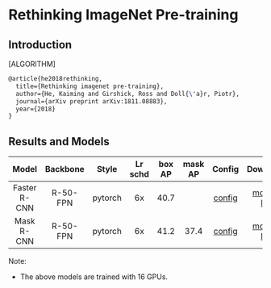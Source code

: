 # Rethinking ImageNet Pre-training

## Introduction

[ALGORITHM]

```latex
@article{he2018rethinking,
  title={Rethinking imagenet pre-training},
  author={He, Kaiming and Girshick, Ross and Doll{\'a}r, Piotr},
  journal={arXiv preprint arXiv:1811.08883},
  year={2018}
}
```

## Results and Models

| Model        | Backbone  | Style   | Lr schd | box AP | mask AP | Config | Download |
|:------------:|:---------:|:-------:|:-------:|:------:|:-------:|:------:|:--------:|
| Faster R-CNN | R-50-FPN  | pytorch | 6x      | 40.7   |         | [config](https://github.com/open-mmlab/mmdetection/tree/master/configs/scratch/faster_rcnn_r50_fpn_gn-all_scratch_6x_coco.py) | [model](http://download.openmmlab.com/mmdetection/v2.0/scratch/faster_rcnn_r50_fpn_gn-all_scratch_6x_coco/scratch_faster_rcnn_r50_fpn_gn_6x_bbox_mAP-0.407_20200201_193013-90813d01.pth) &#124; [log](http://download.openmmlab.com/mmdetection/v2.0/scratch/faster_rcnn_r50_fpn_gn-all_scratch_6x_coco/scratch_faster_rcnn_r50_fpn_gn_6x_20200201_193013.log.json) |
| Mask R-CNN   | R-50-FPN  | pytorch | 6x      | 41.2   | 37.4    | [config](https://github.com/open-mmlab/mmdetection/tree/master/configs/scratch/mask_rcnn_r50_fpn_gn-all_scratch_6x_coco.py) | [model](http://download.openmmlab.com/mmdetection/v2.0/scratch/mask_rcnn_r50_fpn_gn-all_scratch_6x_coco/scratch_mask_rcnn_r50_fpn_gn_6x_bbox_mAP-0.412__segm_mAP-0.374_20200201_193051-1e190a40.pth) &#124; [log](http://download.openmmlab.com/mmdetection/v2.0/scratch/mask_rcnn_r50_fpn_gn-all_scratch_6x_coco/scratch_mask_rcnn_r50_fpn_gn_6x_20200201_193051.log.json)  |

Note:

- The above models are trained with 16 GPUs.
